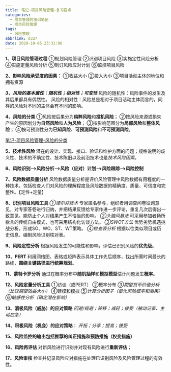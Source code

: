 ```yaml
---
title: 笔记-项目风险管理-复习要点
categories:
  - 项目管理的培训笔记
  - 项目风险管理
tags:
  - 风险管理
abbrlink: d327
date: 2020-10-05 23:31:06
---
```



**1、项目风险管理过程**
①规划风险管理
②识别项目风险
③实施定性风险分析
④实施定量风险分析
⑤制订风险应对计划
⑥监控项目风险

<!-- more -->

**2、影响风险承受度的因素：**
①收益大小
②投入大小
③项目活动主体的地位和拥有资源

***3、风险的基本属性：随机性；相对性；可变性***
风险的随机性：风险事件的发生及其后果都具有偶然性。
风险的相对性：风险总是相对于项目活动主体而言的，同样的风险对不同的主体会有不同的影响。

**4、风险的分类**
①风险按后果分为**纯粹风险**和**投机风险**；
②按风险来源或损失产生的原因划分为**自然风险**和**人为风险**；
③按影响范围分为**局部风险**和**整体风险**；
④按可预测性分为**已知风险**、**可预测风险**和**不可预测风险**。

[笔记-项目风险管理-风险的分类](/post/5472.html)

**5、技术性风险**
潜在的设计、实现、接口、验证和维护方面的问题；规格说明的歧义性、技术的不确定性、技术陈旧以及前沿技术也是*技术风险因素*。

**6、风险识别-->风险分析-->风险（应对）计划-->风险跟踪-->风险控制**

**7、风险数据质量分析**
风险数据质量分析是评价风险管理中风险数据有用程度的一种技术，包括检查人们对风险的理解程度及风险数据的精确度、质量、可信度和完整性。【定性+定量】

**8、识别项目风险工具**
*①德尔菲技术*
专家匿名参与，组织者用调查问卷征询意见，对专家答卷进行归纳，并把结果反馈给专家作进一步评论，重复几次后得出一致意见。能防止个人对结果产生不恰当的影响。
*②头脑风暴法*
可采用参加者畅所欲言的传统自由模式，也可采用结构化访谈方法。
*③SWOT方法*
优势劣势机遇挑战分析，形成SO、WO、ST、WT策略。
*④检查表分析*
根据以往类似项目或历史信息，编制风险识别核对表。

**9、风险定性分析**
根据风险发生的可能性和影响，评估已识别风险的**优先级**。

**10、PERT**
利用网络图、表格或矩阵表示具体工作先后顺序，找出所需时间最长的路线，**围绕关键路径进行统筹规划**。

**11、蒙特卡罗分析**
通过在概率分布中**随机抽样**和**模拟模型**估计问题发生**概率**。

**12、风险定量分析工具**
①访谈（或PERT）
②概率分布
*③期望货币价值分析（比较期望效益大小）*
④建模和模拟
*⑤计算分析因子（量化风险概率和后果）*
*⑥敏感性分析（确定潜在影响）*

**13、消极风险（威胁）的应对策略**
*回避/规避；转移；减轻；接受（被动记录、主动应急）*

**14、积极风险（机会）的应对策略：**
*开拓；分享；提高；接受*

**15、风险监控的输出包括推荐的纠正措施和预防措施（权变措施）**

**16、风险再评估**
对新风险进行识别并对现有风险进行**重新评估**；

**17、风险审核**
检查并记录风险应对措施在处理已识别风险及风险管理过程的有效性。
